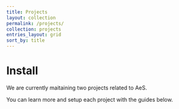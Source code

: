 ```yaml
---
title: Projects
layout: collection
permalink: /projects/
collection: projects
entries_layout: grid
sort_by: title
---
```


# Install
We are currently maitaining two projects related to AeS.

You can learn more and setup each project with the guides below.